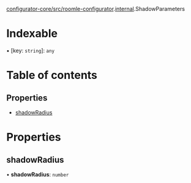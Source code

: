[configurator-core/src/roomle-configurator](../modules/configurator_core_src_roomle_configurator.md).[internal](../modules/configurator_core_src_roomle_configurator._internal_.md).ShadowParameters

# Indexable

▪ [key: `string`]: `any`

# Table of contents

## Properties

- [shadowRadius](configurator_core_src_roomle_configurator._internal_.ShadowParameters.md#shadowradius)

# Properties

## shadowRadius

• **shadowRadius**: `number`
